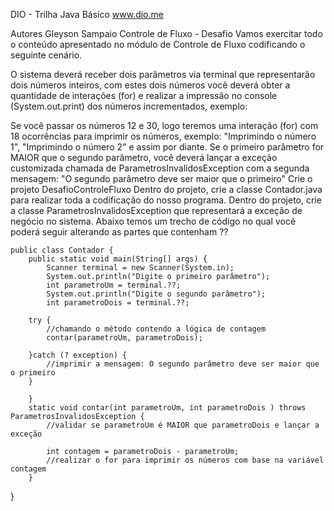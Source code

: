 DIO - Trilha Java Básico
www.dio.me

Autores
Gleyson Sampaio
Controle de Fluxo - Desafio
Vamos exercitar todo o conteúdo apresentado no módulo de Controle de Fluxo codificando o seguinte cenário.

O sistema deverá receber dois parâmetros via terminal que representarão dois números inteiros, com estes dois números você deverá obter a quantidade de interações (for) e realizar a impressão no console (System.out.print) dos números incrementados, exemplo:

Se você passar os números 12 e 30, logo teremos uma interação (for) com 18 ocorrências para imprimir os números, exemplo: "Imprimindo o número 1", "Imprimindo o número 2" e assim por diante.
Se o primeiro parâmetro for MAIOR que o segundo parâmetro, você deverá lançar a exceção customizada chamada de ParametrosInvalidosException com a segunda mensagem: "O segundo parâmetro deve ser maior que o primeiro"
Crie o projeto DesafioControleFluxo
Dentro do projeto, crie a classe Contador.java para realizar toda a codificação do nosso programa.
Dentro do projeto, crie a classe ParametrosInvalidosException que representará a exceção de negócio no sistema.
Abaixo temos um trecho de código no qual você poderá seguir alterando as partes que contenham ??

    public class Contador {
        public static void main(String[] args) {
            Scanner terminal = new Scanner(System.in);
            System.out.println("Digite o primeiro parâmetro");
            int parametroUm = terminal.??;
            System.out.println("Digite o segundo parâmetro");
            int parametroDois = terminal.??;

        try {
            //chamando o método contendo a lógica de contagem
            contar(parametroUm, parametroDois);
        
        }catch (? exception) {
            //imprimir a mensagem: O segundo parâmetro deve ser maior que o primeiro
        }
		
        }
        static void contar(int parametroUm, int parametroDois ) throws ParametrosInvalidosException {
            //validar se parametroUm é MAIOR que parametroDois e lançar a exceção
            
            int contagem = parametroDois - parametroUm;
            //realizar o for para imprimir os números com base na variável contagem
        }
}